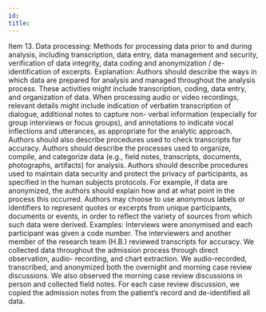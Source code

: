 ```yaml
---
id: 
title: 
---
```

Item 13. Data processing: Methods for processing data prior to and during analysis, including transcription, data entry, data management and security, verification of data integrity, data coding and anonymization / de-identification of excerpts.
Explanation:
Authors should describe the ways in which data are prepared for analysis and managed throughout the analysis process. These activities might include transcription, coding, data entry, and organization of data. When processing audio or video recordings, relevant details might include indication of verbatim transcription of dialogue, additional notes to capture non- verbal information (especially for group interviews or focus groups), and annotations to indicate vocal inflections and utterances, as appropriate for the analytic approach. Authors should also describe procedures used to check transcripts for accuracy.
Authors should describe the processes used to organize, compile, and categorize data (e.g., field notes, transcripts, documents, photographs, artifacts) for analysis.
Authors should describe procedures used to maintain data security and protect the privacy of participants, as specified in the human subjects protocols. For example, if data are anonymized, the authors should explain how and at what point in the process this occurred. Authors may choose to use anonymous labels or identifiers to represent quotes or excerpts from unique participants, documents or events, in order to reflect the variety of sources from which such data were derived.
Examples:
Interviews were anonymised and each participant was given a code number.
The interviewers and another member of the research team (H.B.) reviewed transcripts for accuracy.
We collected data throughout the admission process through direct observation, audio- recording, and chart extraction. We audio-recorded, transcribed, and anonymized both the overnight and morning case review discussions. We also observed the morning case review discussions in person and collected field notes. For each case review discussion, we copied the admission notes from the patient’s record and de-identified all data.
